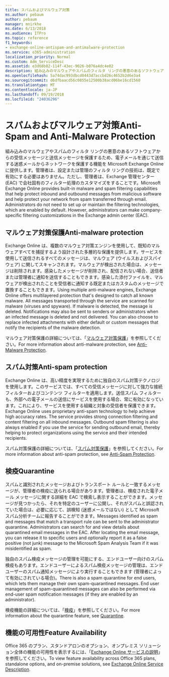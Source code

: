 ```yaml
---
title: スパムおよびマルウェア対策
ms.author: pebaum
author: pebaum
manager: mnirkhe
ms.date: 6/13/2018
ms.audience: ITPro
ms.topic: reference
f1_keywords:
- exchange-online-antispam-and-antimalware-protection
ms.service: o365-administration
localization_priority: Normal
ms.custom: Adm_ServiceDesc
ms.assetid: e3d68b82-114f-43ec-9026-b076a4dc4e02
description: 組み込みのマルウェアやスパムのフィルタ リングの悪意のあるソフトウェアからの受信メッセージと送信メッセージを保護するため、電子メールを通じて送信する迷惑メールからネットワークを保護する機能を Microsoft Exchange Online に提供します。管理者は、設定または管理のフィルタ リングの技術は、既定で有効にする必要はありません。ただし、管理者は、Exchange 管理センター (EAC) で会社固有のフィルター処理のカスタマイズをすることです。
ms.openlocfilehash: 5a74dac993dbcd0443d7accbd26c4652b2d6e3a4
ms.sourcegitcommit: d6dfbaacd56c0855e12500b38acd06be16cd1560
ms.translationtype: MT
ms.contentlocale: ja-JP
ms.lasthandoff: 09/19/2018
ms.locfileid: "24036296"
---
```

# <a name="anti-spam-and-anti-malware-protection"></a><span data-ttu-id="bb6af-105">スパムおよびマルウェア対策</span><span class="sxs-lookup"><span data-stu-id="bb6af-105">Anti-Spam and Anti-Malware Protection</span></span>

<span data-ttu-id="bb6af-p102">組み込みのマルウェアやスパムのフィルタ リングの悪意のあるソフトウェアからの受信メッセージと送信メッセージを保護するため、電子メールを通じて送信する迷惑メールからネットワークを保護する機能を Microsoft Exchange Online に提供します。管理者は、設定または管理のフィルタ リングの技術は、既定で有効にする必要はありません。ただし、管理者は、Exchange 管理センター (EAC) で会社固有のフィルター処理のカスタマイズをすることです。</span><span class="sxs-lookup"><span data-stu-id="bb6af-p102">Microsoft Exchange Online provides built-in malware and spam filtering capabilities that help protect inbound and outbound messages from malicious software and help protect your network from spam transferred through email. Administrators do not need to set up or maintain the filtering technologies, which are enabled by default. However, administrators can make company-specific filtering customizations in the Exchange admin center (EAC).</span></span>
  
## <a name="anti-malware-protection"></a><span data-ttu-id="bb6af-109">マルウェア対策保護</span><span class="sxs-lookup"><span data-stu-id="bb6af-109">Anti-malware protection</span></span>

<span data-ttu-id="bb6af-p103">Exchange Online は、複数のマルウェア対策エンジンを使用して、既知のマルウェアすべてを捕捉するよう設計された多層的な保護を提供します。サービスを使用して送信されるすべてのメッセージは、マルウェア (ウイルスおよびスパイウェア) に関してスキャンされます。マルウェアが検出された場合は、メッセージは削除されます。感染したメッセージが削除され、配信されない場合、送信者または管理者に通知を送信することもできます。感染した添付ファイルを、マルウェアが検出されたことを受信者に通知する既定またはカスタムのメッセージで置換することもできます。</span><span class="sxs-lookup"><span data-stu-id="bb6af-p103">Using multiple anti-malware engines, Exchange Online offers multilayered protection that's designed to catch all known malware. All messages transported through the service are scanned for malware (viruses and spyware). If malware is detected, the message is deleted. Notifications may also be sent to senders or administrators when an infected message is deleted and not delivered. You can also choose to replace infected attachments with either default or custom messages that notify the recipients of the malware detection.</span></span>
  
<span data-ttu-id="bb6af-115">マルウェア対策保護の詳細については、「[マルウェア対策保護](https://go.microsoft.com/fwlink/p/?LinkId=271753)」を参照してください。</span><span class="sxs-lookup"><span data-stu-id="bb6af-115">For more information about anti-malware protection, see [Anti-Malware Protection](https://go.microsoft.com/fwlink/p/?LinkId=271753).</span></span>
  
## <a name="anti-spam-protection"></a><span data-ttu-id="bb6af-116">スパム対策</span><span class="sxs-lookup"><span data-stu-id="bb6af-116">Anti-spam protection</span></span>

<span data-ttu-id="bb6af-p104">Exchange Online は、高い精度を実現するために独自のスパム対策テクノロジを使用します。このサービスでは、すべての受信メッセージに対して強力な接続フィルターおよびコンテンツ フィルターを適用します。送信スパム フィルターも、外部への電子メールの送信にサービスを使用する場合、常に有効になっています。これにより、サービスを使用する組織と対象の受信者を保護できます。</span><span class="sxs-lookup"><span data-stu-id="bb6af-p104">Exchange Online uses proprietary anti-spam technology to help achieve high accuracy rates. The service provides strong connection filtering and content filtering on all inbound messages. Outbound spam filtering is also always enabled if you use the service for sending outbound email, thereby helping to protect organizations using the service and their intended recipients.</span></span>
  
<span data-ttu-id="bb6af-120">スパム対策保護の詳細については、「[スパム対策保護](https://support.office.com/en-us/article/Office-365-Email-Anti-Spam-Protection-6a601501-a6a8-4559-b2e7-56b59c96a586?ui=en-US&amp;rs=en-US&amp;ad=US)」を参照してください。</span><span class="sxs-lookup"><span data-stu-id="bb6af-120">For more information about anti-spam protection, see [Anti-Spam Protection](https://support.office.com/en-us/article/Office-365-Email-Anti-Spam-Protection-6a601501-a6a8-4559-b2e7-56b59c96a586?ui=en-US&amp;rs=en-US&amp;ad=US).</span></span>
  
## <a name="quarantine"></a><span data-ttu-id="bb6af-121">検疫</span><span class="sxs-lookup"><span data-stu-id="bb6af-121">Quarantine</span></span>

<span data-ttu-id="bb6af-p105">スパムと識別されたメッセージおよびトランスポート ルールと一致するメッセージが、管理者の検疫に送られる場合があります。管理者は、検疫された電子メール メッセージに関する詳細を EAC で検索し表示することができます。メッセージが見つかったら、それを特定のユーザーに公開し、それがスパムと誤認されていた場合は、必要に応じて、誤検知 (迷惑メールではない) として Microsoft スパム分析チームに報告することができます。</span><span class="sxs-lookup"><span data-stu-id="bb6af-p105">Messages identified as spam and messages that match a transport rule can be sent to the administrator quarantine. Administrators can search for and view details about quarantined email messages in the EAC. After locating the email message, you can release it to specific users and optionally report it as a false positive (not junk) message to the Microsoft Spam Analysis Team if it was misidentified as spam.</span></span>
  
<span data-ttu-id="bb6af-p106">独自のスパム検疫メッセージの管理を可能にする、エンドユーザー向けのスパム検疫もあります。エンドユーザーによるスパム検疫メッセージの管理は、エンドユーザーのスパム通知メッセージにより実行することもできます (管理者によって有効にされている場合)。</span><span class="sxs-lookup"><span data-stu-id="bb6af-p106">There is also a spam quarantine for end users, which lets them manage their own spam-quarantined messages. End user management of spam-quarantined messages can also be performed via end-user spam notification messages (if they are enabled by an administrator).</span></span>
  
<span data-ttu-id="bb6af-127">検疫機能の詳細については、「[検疫](https://go.microsoft.com/fwlink/p/?LinkId=271755)」を参照してください。</span><span class="sxs-lookup"><span data-stu-id="bb6af-127">For more information about the quarantine feature, see [Quarantine](https://go.microsoft.com/fwlink/p/?LinkId=271755).</span></span>
  
## <a name="feature-availability"></a><span data-ttu-id="bb6af-128">機能の可用性</span><span class="sxs-lookup"><span data-stu-id="bb6af-128">Feature Availability</span></span>

<span data-ttu-id="bb6af-129">Office 365 のプラン、スタンドアロンのオプション、オンプレミス ソリューション全体の機能の可用性を表示するには、「[Exchange Online サービスの説明](exchange-online-service-description.md)」を参照してください。</span><span class="sxs-lookup"><span data-stu-id="bb6af-129">To view feature availability across Office 365 plans, standalone options, and on-premise solutions, see [Exchange Online Service Description](exchange-online-service-description.md).</span></span>
  

